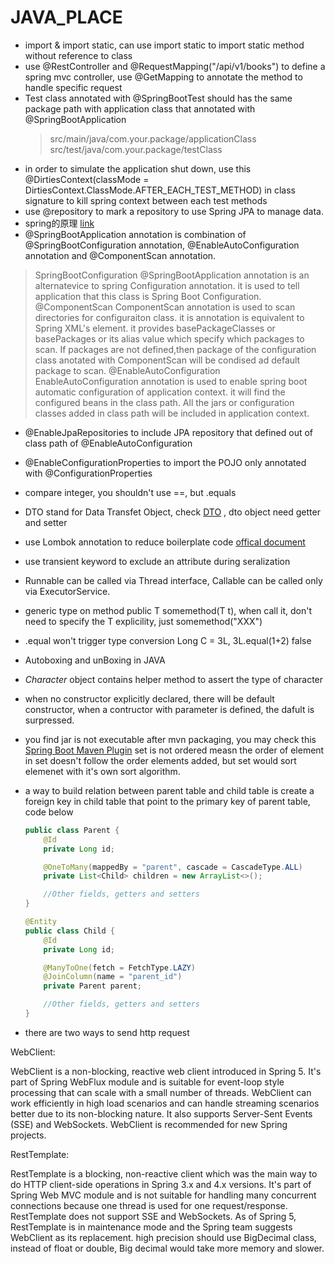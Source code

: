 # JAVA_PLACE

- import & import static, can use import static to import static method without reference to class
- use @RestController and @RequestMapping("/api/v1/books") to define a spring mvc controller, use @GetMapping to annotate the method to handle specific request
- Test class annotated with @SpringBootTest should has the same package path with application class that annotated with @SpringBootApplication
  > src/main/java/com.your.package/applicationClass   src/test/java/com.your.package/testClass
- in order to simulate the application shut down, use this @DirtiesContext(classMode = DirtiesContext.ClassMode.AFTER_EACH_TEST_METHOD) in class signature to kill spring context between each test methods
- use @repository to mark a repository to use Spring JPA to manage data.
- spring的原理 [link](https://github.wdf.sap.corp/d022051/SpringTutorial/wiki/SpringContext)
- @SpringBootApplication annotation is combination of @SpringBootConfiguration annotation, @EnableAutoConfiguration annotation and @ComponentScan annotation.
  
> SpringBootConfiguration
@SpringBootApplication annotation is an alternatevice to spring Configuration annotation. it is used to tell application that this class is Spring Boot Configuration.
@ComponentScan
ComponentScan annotation is used to scan directories for configuraiton class. it is annotation is equivalent to Spring XML's element. it provides basePackageClasses or basePackages or its alias value which specify which packages to scan. If packages are not defined,then package of the configuration class anotated with ComponentScan will be condised ad default package to scan.
@EnableAutoConfiguration
EnableAutoConfiguration annotation is used to enable spring boot automatic configuration of application context. it will find the configured beans in the class path. All the jars or configuration classes added in class path will be included in application context.

- @EnableJpaRepositories to include JPA repository that defined out of class path of @EnableAutoConfiguration
- @EnableConfigurationProperties to import the POJO only annotated with @ConfigurationProperties
- compare integer, you shouldn't use ==, but .equals
- DTO stand for Data Transfet Object, check [DTO](https://martinfowler.com/eaaCatalog/dataTransferObject.html) , dto object need getter and setter
- use Lombok annotation to reduce boilerplate code [offical document](https://projectlombok.org/features/)
- use transient keyword to exclude an attribute during seralization
- Runnable can be called via Thread interface, Callable can be called only via ExecutorService.
- generic type on method   public <T> T somemethod(T t), when call it, don't need to specify the T explicility, just somemethod("XXX")
- .equal won't trigger type conversion Long C = 3L, 3L.equal(1+2) false
- Autoboxing and unBoxing in JAVA
- _Character_ object contains helper method to assert the type of character
- when no constructor explicitly declared, there will be default constructor, when a contructor with parameter is defined, the dafult is surpressed.
- you find jar is not executable after mvn packaging, you may check this [Spring Boot Maven Plugin](https://www.baeldung.com/spring-boot-fix-the-no-main-manifest-attribute)
set is not ordered measn the order of element in set doesn't follow the order elements added, but set would sort elemenet with it's own sort algorithm.
- a way to build relation between parent table and child table is create a foreign key in child table that point to the primary key of parent table, code below
  ```java
  public class Parent {
      @Id
      private Long id;
  
      @OneToMany(mappedBy = "parent", cascade = CascadeType.ALL)
      private List<Child> children = new ArrayList<>();
  
      //Other fields, getters and setters
  }
  
  @Entity
  public class Child {
      @Id
      private Long id;
  
      @ManyToOne(fetch = FetchType.LAZY)
      @JoinColumn(name = "parent_id")
      private Parent parent;
  
      //Other fields, getters and setters
  }
  ```

- there are two ways to send http request

WebClient:

WebClient is a non-blocking, reactive web client introduced in Spring 5.
It's part of Spring WebFlux module and is suitable for event-loop style processing that can scale with a small number of threads.
WebClient can work efficiently in high load scenarios and can handle streaming scenarios better due to its non-blocking nature.
It also supports Server-Sent Events (SSE) and WebSockets.
WebClient is recommended for new Spring projects.

RestTemplate:

RestTemplate is a blocking, non-reactive client which was the main way to do HTTP client-side operations in Spring 3.x and 4.x versions.
It's part of Spring Web MVC module and is not suitable for handling many concurrent connections because one thread is used for one request/response.
RestTemplate does not support SSE and WebSockets.
As of Spring 5, RestTemplate is in maintenance mode and the Spring team suggests WebClient as its replacement.
high precision should use BigDecimal class, instead of float or double, Big decimal would take more memory and slower.
